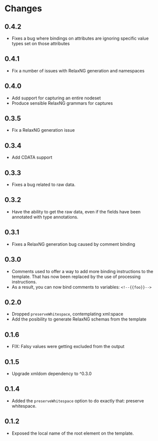 # Changes

## 0.4.2

- Fixes a bug where bindings on attributes are ignoring specific value types set on those attributes

## 0.4.1

- Fix a number of issues with RelaxNG generation and namespaces

## 0.4.0

- Add support for capturing an entire nodeset
- Produce sensible RelaxNG grammars for captures

## 0.3.5

- Fix a RelaxNG generation issue

## 0.3.4

- Add CDATA support

## 0.3.3

- Fixes a bug related to raw data.

## 0.3.2

- Have the ability to get the raw data, even if the fields have been annotated
  with type annotations.

## 0.3.1

- Fixes a RelaxNG generation bug caused by comment binding

## 0.3.0

- Comments used to offer a way to add more binding instructions to the template.
  That has now been replaced by the use of processing instructions.
- As a result, you can now bind comments to variables: `<!--{{foo}}-->`

## 0.2.0

- Dropped `preserveWhitespace`, contemplating xml:space
- Add the posibility to generate RelaxNG schemas from the template

## 0.1.6

- FIX: Falsy values were getting excluded from the output

## 0.1.5

- Upgrade xmldom dependency to ^0.3.0

## 0.1.4

- Added the `preserveWhitespace` option to do exactly that: preserve whitespace.

## 0.1.2

- Exposed the local name of the root element on the template.
